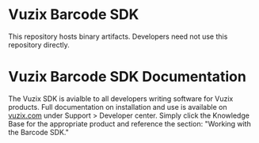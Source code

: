 # Vuzix Barcode SDK
This repository hosts binary artifacts. Developers need not use this repository directly.

# Vuzix Barcode SDK Documentation
The Vuzix SDK is avialble to all developers writing software for Vuzix products. Full documentation on installation and use is available on
[vuzix.com](https://www.vuzix.com) under Support > Developer center. Simply click the Knowledge Base for the appropriate product and reference the
section: "Working with the Barcode SDK."
